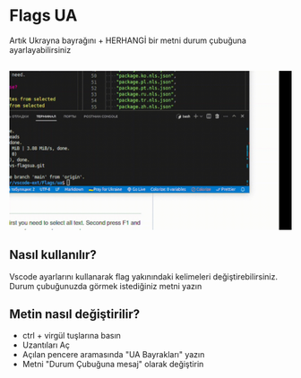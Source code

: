 # Flags UA

Artık Ukrayna bayrağını + HERHANGİ bir metni durum çubuğuna ayarlayabilirsiniz

##

[![Vscode uzantısı](/translations/demo.gif 'Vscode uzantısı demosu')](https://learnwithyan.com)

## Nasıl kullanılır?

Vscode ayarlarını kullanarak flag yakınındaki kelimeleri değiştirebilirsiniz. Durum çubuğunuzda görmek istediğiniz metni yazın

## Metin nasıl değiştirilir?

- ctrl + virgül tuşlarına basın
- Uzantıları Aç
- Açılan pencere aramasında "UA Bayrakları" yazın
- Metni "Durum Çubuğuna mesaj" olarak değiştirin

#
